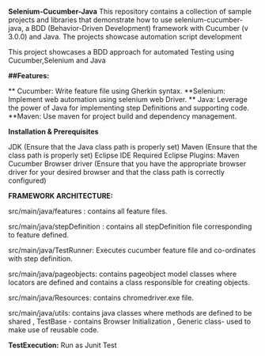 
**Selenium-Cucumber-Java**
This repository contains a collection of sample projects and libraries that demonstrate how to use selenium-cucumber-java, a BDD (Behavior-Driven Development) framework with Cucumber (v 3.0.0) and Java. 
The projects showcase automation script development

This project showcases  a BDD approach for automated Testing using Cucumber,Selenium and Java

**##Features:**

** Cucumber: Write feature file using Gherkin syntax.
**Selenium: Implement web automation using selenium web Driver.
** Java: Leverage the power of Java for implementing step Definitions and supporting code.
**Maven: Use maven for project build and dependency management.


**Installation & Prerequisites**

JDK  (Ensure that the Java class path is properly set)
Maven (Ensure that the class path is properly set)
Eclipse IDE
Required Eclipse Plugins:
Maven
Cucumber
Browser driver (Ensure that you have the appropriate browser driver for your desired browser and that the class path is correctly configured)

**FRAMEWORK ARCHITECTURE:**

src/main/java/features : contains all feature files.

src/main/java/stepDefinition : contains all stepDefinition file corresponding to feature defined.

src/main/java/TestRunner: Executes cucumber feature file and co-ordinates with step definition.

src/main/java/pageobjects: contains pageobject model classes where locators are defined and contains a class responsible for creating objects.

src/main/java/Resources: contains chromedriver.exe file.

src/main/java/utils: contains java classes where methods are defined to be shared , TestBase - contains Browser Initialization , Generic class- used to make use of reusable code.


**TestExecution:**
Run as Junit Test
